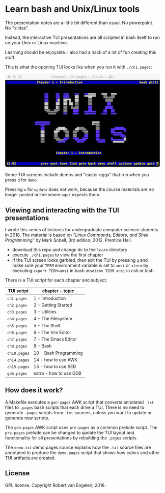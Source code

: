 # Learn bash and Unix/Linux tools

The presentation notes are a little bit different than usual.  No powerpoint.  No "slides".

Instead, the interactive TUI presentations are all scripted in bash itself to run on your Unix or Linux machine.

Learning should be enjoyable.  I also had a hack of a lot of fun creating this stuff.

This is what the opening TUI looks like when you run it with `./ch1.pages`:

![TUI](UNIXToolsScreenShot.png)

Some TUI screens include demos and "easter eggs" that run when you press `d` for `demo`.

Pressing `u` for `update` does not work, because the course materials are no longer posted online where `wget` expects them.

## Viewing and interacting with the TUI presentations

I wrote this series of lectures for undergraduate computer science students in 2018.  The material is based on *"Linux Commands, Editors, and Shell Programming"* by Mark Sobell, 3rd edition, 2012, Prentice Hall.

- download this repo and change dir to the `learn` directory
- execute `./ch1.pages` to view the first chapter
- if the TUI screen looks garbled, then exit the TUI by pressing `q` and make sure your `TERM` environment variable is set to `ansi` or `xterm` by executing `export TERM=ansi` in bash or`setenv TERM ansi` in csh or tcsh

There is a TUI script for each chapter and subject:

| TUI script   | chapter - topic        |
| ------------ | ---------------------- |
| `ch1.pages`  | 1 - Introduction       |
| `ch2.pages`  | 2 - Getting Started    |
| `ch3.pages`  | 3 - Utilities          |
| `ch4.pages`  | 4 - The Filesystem     |
| `ch5.pages`  | 5 - The Shell          |
| `ch6.pages`  | 6 - The Vim Editor     |
| `ch7.pages`  | 7 - The Emacs Editor   |
| `ch8.pages`  | 8 - Bash               |
| `ch10.pages` | 10 - Bash Programming  |
| `ch14.pages` | 14 - how to use AWK    |
| `ch15.pages` | 15 - how to use SED    |
| `gdb.pages`  | extra - how to use GDB |

## How does it work?

A Makefile executes a `gen-pages` AWK script that converts annotated `.txt` files to `.pages` bash scripts that each drive a TUI.  There is no need to generate `.pages` scripts from `.txt` sources, unless you want to update or generate new scripts.

The `gen-pages` AWK script uses `pre-pages` as a common prelude script.  The `pre-pages` prelude can be changed to update the TUI layout and functionality for all presentations by rebuilding the `.pages` scripts.

The `demo.txt` demo pages source explains how the `.txt` source files are annotated to produce the `demo.pages` script that shows how colors and other TUI artifacts are created.

## License

GPL license.
Copyright Robert van Engelen, 2018.
